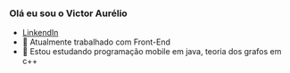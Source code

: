 ### Olá eu sou o Victor Aurélio 

- [LinkendIn](https://www.linkedin.com/in/víctor-aurélio-299a9a25a/)
- 🔭 Atualmente trabalhado com Front-End
- 🌱 Estou estudando programação mobile em java, teoria dos grafos em c++

